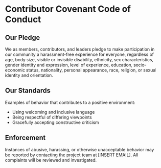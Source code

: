 # Contributor Covenant Code of Conduct

## Our Pledge

We as members, contributors, and leaders pledge to make participation in our community a harassment-free experience for everyone, regardless of age, body size, visible or invisible disability, ethnicity, sex characteristics, gender identity and expression, level of experience, education, socio-economic status, nationality, personal appearance, race, religion, or sexual identity and orientation.

## Our Standards

Examples of behavior that contributes to a positive environment:
- Using welcoming and inclusive language
- Being respectful of differing viewpoints
- Gracefully accepting constructive criticism

## Enforcement

Instances of abusive, harassing, or otherwise unacceptable behavior may be reported by contacting the project team at [INSERT EMAIL]. All complaints will be reviewed and investigated.
